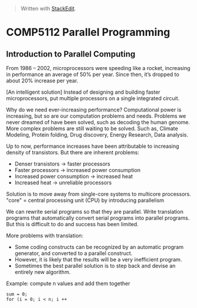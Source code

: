 


> Written with [StackEdit](https://stackedit.io/).
# COMP5112 Parallel Programming

## Introduction to Parallel Computing


From 1986 – 2002, microprocessors were speeding like a rocket, increasing in performance an average of 50% per year. Since then, it’s dropped to about 20% increase per year.

[An intelligent solution] Instead of designing and building faster microprocessors, put multiple processors on a single integrated circuit.

Why do we need ever-increasing performance?
Computational power is increasing, but so are our computation problems and needs. Problems we never dreamed of have been solved, such as decoding the human genome. More complex problems are still waiting to be solved. Such as,  Climate Modeling, Protein folding, Drug discovery, Energy Research, Data analysis.

Up to now, performance increases have been attributable to increasing density of transistors. But there are inherent problems:
- Denser transistors -> faster processors
- Faster processors -> increased power consumption
- Increased power consumption -> increased heat
- Increased heat -> unreliable processors

Solution is to move away from single-core systems to multicore processors. "core" = central processing unit (CPU) by introducing parallelism

We can rewrite serial programs so that they are parallel. Write translation programs that automatically convert serial programs into parallel programs. But this is difficult to do and success has been limited.

More problems with translation: 
- Some coding constructs can be recognized by an automatic program generator, and converted to a parallel construct.
- However, it is likely that the results will be a very inefficient program.
- Sometimes the best parallel solution is to step back and devise an entirely new algorithm.

Example: compute n values and add them together

    sum = 0;
    for (i = 0; i < n; i ++

<!--stackedit_data:
eyJoaXN0b3J5IjpbLTU2ODA1NTc5OSwxMzY0MzY3OTM0XX0=
-->